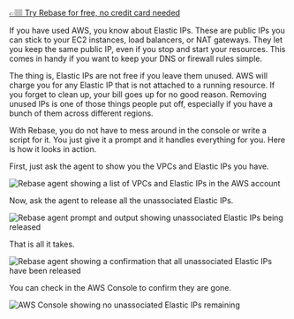 [👉🏽 Try Rebase for free, no credit card needed](https://rebase.run)

If you have used AWS, you know about Elastic IPs. These are public IPs you can stick to your EC2 instances, load balancers, or NAT gateways. They let you keep the same public IP, even if you stop and start your resources. This comes in handy if you want to keep your DNS or firewall rules simple.

The thing is, Elastic IPs are not free if you leave them unused. AWS will charge you for any Elastic IP that is not attached to a running resource. If you forget to clean up, your bill goes up for no good reason. Removing unused IPs is one of those things people put off, especially if you have a bunch of them across different regions.

With Rebase, you do not have to mess around in the console or write a script for it. You just give it a prompt and it handles everything for you. Here is how it looks in action.

First, just ask the agent to show you the VPCs and Elastic IPs you have.

![Rebase agent showing a list of VPCs and Elastic IPs in the AWS account](https://dev-to-uploads.s3.amazonaws.com/uploads/articles/qwlr14lmxhvif45lpvpa.png)

Now, ask the agent to release all the unassociated Elastic IPs.

![Rebase agent prompt and output showing unassociated Elastic IPs being released](https://dev-to-uploads.s3.amazonaws.com/uploads/articles/9316ddn3b9dhb6bqbmw3.png)

That is all it takes.

![Rebase agent showing a confirmation that all unassociated Elastic IPs have been released](https://dev-to-uploads.s3.amazonaws.com/uploads/articles/jzwn329qdra8oj1ei9w4.png)

You can check in the AWS Console to confirm they are gone.

![AWS Console showing no unassociated Elastic IPs remaining](https://dev-to-uploads.s3.amazonaws.com/uploads/articles/1cz0l2d69smnh9dc8b5h.png)
